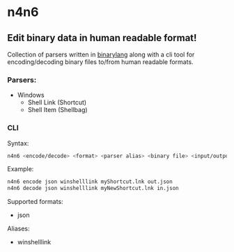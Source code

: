 # n4n6
## Edit binary data in human readable format!

Collection of parsers written in [binarylang](https://github.com/sealmove/binarylang) along with a cli tool for encoding/decoding binary files to/from human readable formats.

### Parsers:
- Windows
  - Shell Link (Shortcut)
  - Shell Item (Shellbag)

### CLI
Syntax:
```sh
n4n6 <encode/decode> <format> <parser alias> <binary file> <input/output file>
```

Example:
```sh
n4n6 encode json winshelllink myShortcut.lnk out.json
n4n6 decode json winshelllink myNewShortcut.lnk in.json
```

Supported formats:
- json

Aliases:
- winshelllink